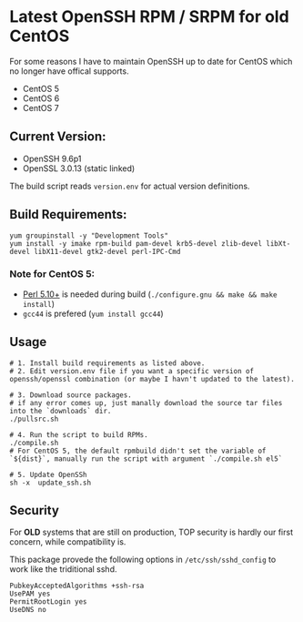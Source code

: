 # Latest OpenSSH RPM / SRPM for old CentOS

For some reasons I have to maintain OpenSSH up to date for CentOS which no longer have offical supports.

- CentOS 5
- CentOS 6
- CentOS 7

## Current Version:

- OpenSSH 9.6p1
- OpenSSL 3.0.13 (static linked)

The build script reads `version.env` for actual version definitions.

## Build Requirements:

```
yum groupinstall -y "Development Tools"
yum install -y imake rpm-build pam-devel krb5-devel zlib-devel libXt-devel libX11-devel gtk2-devel perl-IPC-Cmd
```
### Note for CentOS 5:

- [Perl 5.10+](http://www.cpan.org/src/) is needed during build (`./configure.gnu && make && make install`)
- `gcc44` is prefered (`yum install gcc44`)

## Usage

```
# 1. Install build requirements as listed above.
# 2. Edit version.env file if you want a specific version of openssh/openssl combination (or maybe I havn't updated to the latest).

# 3. Download source packages.
# if any error comes up, just manally download the source tar files into the `downloads` dir.
./pullsrc.sh

# 4. Run the script to build RPMs. 
./compile.sh
# For CentOS 5, the default rpmbuild didn't set the variable of `${dist}`, manually run the script with argument `./compile.sh el5`

# 5. Update OpenSSh
sh -x  update_ssh.sh

```

## Security

For **OLD** systems that are still on production, TOP security is hardly our first concern, while compatibility is.

This package provede the following options in `/etc/ssh/sshd_config` to work like the triditional sshd.

```
PubkeyAcceptedAlgorithms +ssh-rsa
UsePAM yes
PermitRootLogin yes
UseDNS no
```

